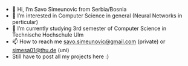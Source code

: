 - 👋 Hi, I’m Savo Simeunovic from Serbia/Bosnia
- 👀 I’m interested in Computer Science in general (Neural Networks in perticular)
- 🌱 I’m currently studying 3rd semester of Computer Science in Technische Hochschule Ulm
- 📫 How to reach me savo.simeunovic@gmail.com (private) or simesa01@thu.de (uni)
- Still have to post all my projects here :)
